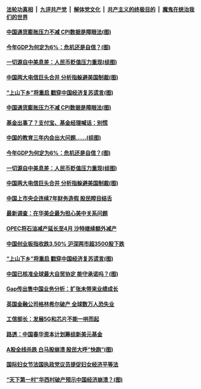 

####  [法轮功真相](../../../../basic/blob/master/README.md?t=03110201) &nbsp;|&nbsp; [九评共产党](../../../../9ping.md/blob/master/README.md?t=03110201) &nbsp;|&nbsp; [解体党文化](../../../../jtdwh.md/blob/master/README.md?t=03110201)  &nbsp;|&nbsp; [共产主义的终极目的](../../../../gczydzjmd.md/blob/master/README.md?t=03110201) &nbsp;|&nbsp; [魔鬼在统治我们的世界](../../../../mgztzwmdsj.md/blob/master/README.md?t=03110201) 

#### [中国通货膨胀压力不减 CPI数据是障眼法(图)](../pages/p5/965133.md?t=03110201) 


#### [今年GDP为何定为6%：危机还是自信？(图)](../pages/p5/965072.md?t=03110201) 

#### [一切源自中美息差：人民币贬值压力重现(组图)](../pages/p5/965065.md?t=03110201) 

#### [中国两大电信巨头合并 分析指躲避美国制裁(图)](../pages/p5/965058.md?t=03110201) 

#### [“上山下乡”将重启 戳穿中国经济复苏谎言(图)](../pages/p5/965018.md?t=03110201) 

#### [中国通货膨胀压力不减 CPI数据是障眼法(图)](../pages/p5/965133.md?t=03110201) 

#### [基金出事了？支付宝、基金经理喊话：别慌](../pages/p5/965131.md?t=03110201) 


#### [中国的教育三年内会出大问题……(组图)](../pages/p5/965061.md?t=03110201) 

#### [今年GDP为何定为6%：危机还是自信？(图)](../pages/p5/965072.md?t=03110201) 

#### [一切源自中美息差：人民币贬值压力重现(组图)](../pages/p5/965065.md?t=03110201) 

#### [中国两大电信巨头合并 分析指躲避美国制裁(图)](../pages/p5/965058.md?t=03110201) 

#### [中国上市央企连续7年财务造假 股民瞠目结舌](../pages/p5/965050.md?t=03110201) 

#### [最新调查：在华美企最为担心美中关系问题](../pages/p5/965041.md?t=03110201) 

#### [OPEC将石油减产延长至4月 沙特继续额外减产](../pages/p5/965024.md?t=03110201) 

#### [中国创业板指收跌3.50% 沪深两市超3500股下跌](../pages/p5/965022.md?t=03110201) 

#### [“上山下乡”将重启 戳穿中国经济复苏谎言(图)](../pages/p5/965018.md?t=03110201) 

#### [中国已核准全球最大自贸协定 能守承诺吗？(图)](../pages/p5/965008.md?t=03110201) 

#### [Gap传出售中国业务分析：扩张未带来业绩成长](../pages/p5/964992.md?t=03110201) 

#### [英国金融公司格林希尔破产 全球数万人恐失业](../pages/p5/964991.md?t=03110201) 

#### [工信部长：发展5G和芯片不能一哄而起](../pages/p5/964989.md?t=03110201) 

#### [路透：中国春华资本计划筹组新美元基金](../pages/p5/964985.md?t=03110201) 

#### [A股全线杀跌 白马股崩溃 股民大呼“快跑”(图)](../pages/p5/964965.md?t=03110201) 

#### [国际妇女节法国执政党议员提促妇女经济平等法](../pages/p5/964963.md?t=03110201) 

#### [“天下第一村”华西村破产预示中国经济崩溃？(图)](../pages/p5/964956.md?t=03110201) 

